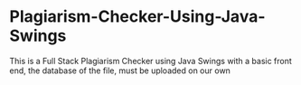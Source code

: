 # Plagiarism-Checker-Using-Java-Swings
This is a Full Stack Plagiarism Checker using Java Swings with a basic front end, the database of the file, must be uploaded on our own
